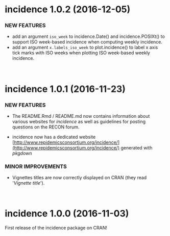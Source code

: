 incidence 1.0.2 (2016-12-05)
==================

### NEW FEATURES

* add an argument `iso_week` to incidence.Date() and incidence.POSIXt() to support ISO week-based incidence when computing weekly incidence.
* add an argument `x.labels_iso_week` to plot.incidence() to label x axis tick marks with ISO weeks when plotting ISO week-based weekly incidence.


<br>

incidence 1.0.1 (2016-11-23)
==================

### NEW FEATURES

* The README.Rmd / README.md now contains information about various websites for *incidence* as well as guidelines for posting questions on the RECON forum.

* incidence now has a dedicated website [http://www.repidemicsconsortium.org/incidence/](http://www.repidemicsconsortium.org/incidence/) generated with *pkgdown*


### MINOR IMPROVEMENTS

* Vignettes titles are now correctly displayed on CRAN (they read '*Vignette title*').


<br>

incidence 1.0.0 (2016-11-03)
==================
First release of the incidence package on CRAN!


